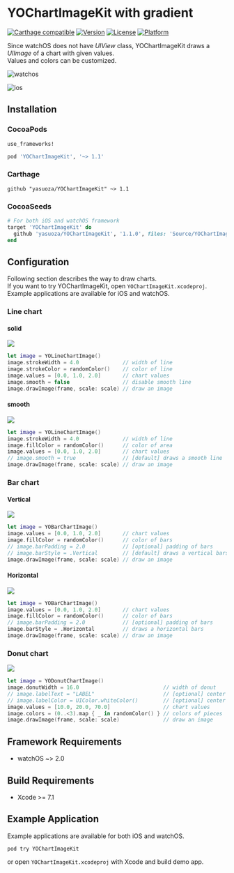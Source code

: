 # YOChartImageKit with gradient

[![Carthage compatible](https://img.shields.io/badge/Carthage-compatible-4BC51D.svg?style=flat)](https://github.com/Carthage/Carthage)
[![Version](https://img.shields.io/cocoapods/v/YOChartImageKit.svg?style=flat)](http://cocoadocs.org/docsets/YOChartImageKit)
[![License](https://img.shields.io/cocoapods/l/YOChartImageKit.svg?style=flat)](http://cocoadocs.org/docsets/YOChartImageKit)
[![Platform](https://img.shields.io/cocoapods/p/YOChartImageKit.svg?style=flat)](http://cocoadocs.org/docsets/YOChartImageKit)


Since watchOS does not have _UIView_ class, YOChartImageKit draws a _UIImage_ of a chart with given values.  
Values and colors can be customized.

![watchos](https://raw.githubusercontent.com/yasuoza/YOChartImageKit/assets/images/watchos/all.png)

![ios](https://raw.githubusercontent.com/yasuoza/YOChartImageKit/assets/images/ios/all.png)

## Installation

### CocoaPods

```ruby
use_frameworks!

pod 'YOChartImageKit', '~> 1.1'
```

### Carthage

```
github "yasuoza/YOChartImageKit" ~> 1.1
```

### CocoaSeeds

```ruby
# For both iOS and watchOS framework
target 'YOChartImageKit' do
  github 'yasuoza/YOChartImageKit', '1.1.0', files: 'Source/YOChartImageKit/*.{h,m}'
end
```

## Configuration

Following section describes the way to draw charts.  
If you want to try YOChartImageKit, open `YOChartImageKit.xcodeproj`. Example applications are available for iOS and watchOS.

### Line chart

#### solid

![](https://raw.githubusercontent.com/yasuoza/YOChartImageKit/assets/images/watchos/0_solid_line.png)

```swift
let image = YOLineChartImage()
image.strokeWidth = 4.0              // width of line
image.strokeColor = randomColor()    // color of line
image.values = [0.0, 1.0, 2.0]       // chart values
image.smooth = false                 // disable smooth line
image.drawImage(frame, scale: scale) // draw an image
```

#### smooth

![](https://raw.githubusercontent.com/yasuoza/YOChartImageKit/assets/images/watchos/0_smooth_line.png)

```swift
let image = YOLineChartImage()
image.strokeWidth = 4.0              // width of line
image.fillColor = randomColor()      // color of area
image.values = [0.0, 1.0, 2.0]       // chart values
// image.smooth = true               // [default] draws a smooth line
image.drawImage(frame, scale: scale) // draw an image
```

### Bar chart

#### Vertical

![](https://raw.githubusercontent.com/yasuoza/YOChartImageKit/assets/images/watchos/1_bar.png)

```swift
let image = YOBarChartImage()
image.values = [0.0, 1.0, 2.0]       // chart values
image.fillColor = randomColor()      // color of bars
// image.barPadding = 2.0            // [optional] padding of bars
// image.barStyle = .Vertical        // [default] draws a vertical bars
image.drawImage(frame, scale: scale) // draw an image
```

#### Horizontal

![](https://raw.githubusercontent.com/yasuoza/YOChartImageKit/assets/images/watchos/1_horizontal_bar.png)

```swift
let image = YOBarChartImage()
image.values = [0.0, 1.0, 2.0]       // chart values
image.fillColor = randomColor()      // color of bars
// image.barPadding = 2.0            // [optional] padding of bars
image.barStyle = .Horizontal         // draws a horizontal bars
image.drawImage(frame, scale: scale) // draw an image
```

### Donut chart

![](https://raw.githubusercontent.com/yasuoza/YOChartImageKit/assets/images/watchos/2_donut.png)

```swift
let image = YODonutChartImage()
image.donutWidth = 16.0                           // width of donut
// image.labelText = "LABEL"                      // [optional] center label text
// image.labelColor = UIColor.whiteColor()        // [optional] center label color
image.values = [10.0, 20.0, 70.0]                 // chart values
image.colors = (0..<3).map { _ in randomColor() } // colors of pieces
image.drawImage(frame, scale: scale)              // draw an image
```

## Framework Requirements

- watchOS ~> 2.0

## Build Requirements

- Xcode >= 7.1

## Example Application

Example applications are available for both iOS and watchOS.  

```
pod try YOChartImageKit
```

or open `YOChartImageKit.xcodeproj` with Xcode and build demo app.

